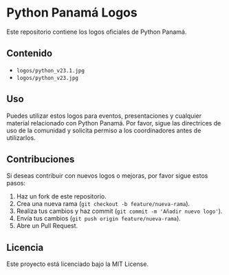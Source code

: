 # Python Panamá Logos

Este repositorio contiene los logos oficiales de Python Panamá.

## Contenido

- `logos/python_v23.1.jpg`
- `logos/python_v23.jpg`

## Uso

Puedes utilizar estos logos para eventos, presentaciones y cualquier material relacionado con Python Panamá. 
Por favor, sigue las directrices de uso de la comunidad y solicita permiso a los coordinadores antes de utilizarlos.

## Contribuciones

Si deseas contribuir con nuevos logos o mejoras, por favor sigue estos pasos:

1. Haz un fork de este repositorio.
2. Crea una nueva rama (`git checkout -b feature/nueva-rama`).
3. Realiza tus cambios y haz commit (`git commit -m 'Añadir nuevo logo'`).
4. Envía tus cambios (`git push origin feature/nueva-rama`).
5. Abre un Pull Request.

## Licencia

Este proyecto está licenciado bajo la MIT License.
